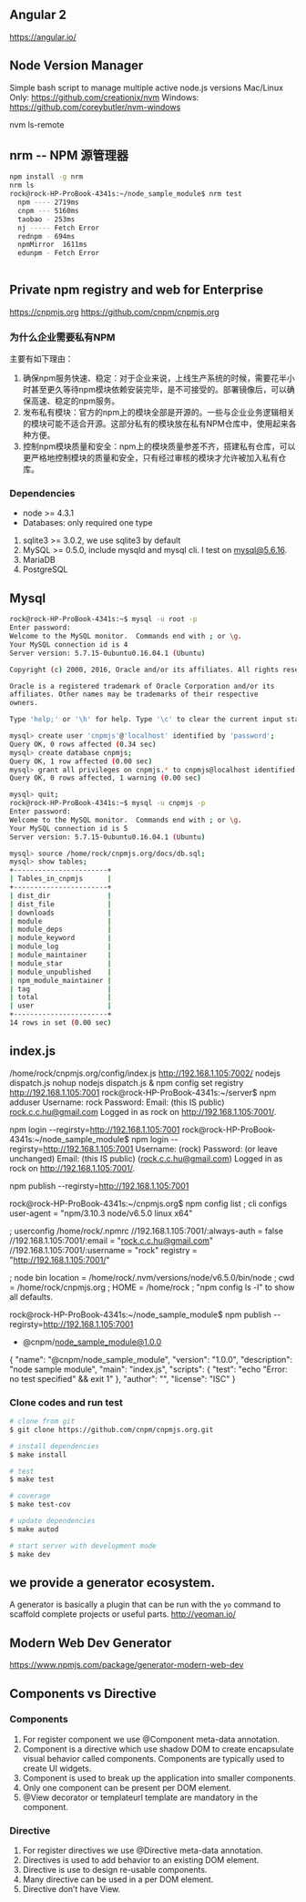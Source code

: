 ## Angular 2
https://angular.io/

## Node Version Manager
Simple bash script to manage multiple active node.js versions
Mac/Linux Only:	https://github.com/creationix/nvm
Windows:		https://github.com/coreybutler/nvm-windows

nvm ls-remote

## nrm  -- NPM 源管理器
```bash
npm install -g nrm
nrm ls                  
rock@rock-HP-ProBook-4341s:~/node_sample_module$ nrm test
  npm ---- 2719ms
  cnpm --- 5160ms
  taobao - 253ms
  nj ----- Fetch Error
  rednpm - 694ms
  npmMirror  1611ms
  edunpm - Fetch Error
                                                                                            
```

## Private npm registry and web for Enterprise 
https://cnpmjs.org
https://github.com/cnpm/cnpmjs.org

### 为什么企业需要私有NPM
主要有如下理由：
1. 确保npm服务快速、稳定：对于企业来说，上线生产系统的时候，需要花半小时甚至更久等待npm模块依赖安装完毕，是不可接受的。部署镜像后，可以确保高速、稳定的npm服务。
2. 发布私有模块：官方的npm上的模块全部是开源的。一些与企业业务逻辑相关的模块可能不适合开源。这部分私有的模块放在私有NPM仓库中，使用起来各种方便。
3. 控制npm模块质量和安全：npm上的模块质量参差不齐，搭建私有仓库，可以更严格地控制模块的质量和安全，只有经过审核的模块才允许被加入私有仓库。

### Dependencies
* node >= 4.3.1
* Databases: only required one type
1. sqlite3 >= 3.0.2, we use sqlite3 by default
2. MySQL >= 0.5.0, include mysqld and mysql cli. I test on mysql@5.6.16.
3. MariaDB
4. PostgreSQL

## Mysql
```bash
rock@rock-HP-ProBook-4341s:~$ mysql -u root -p 
Enter password: 
Welcome to the MySQL monitor.  Commands end with ; or \g.
Your MySQL connection id is 4
Server version: 5.7.15-0ubuntu0.16.04.1 (Ubuntu)

Copyright (c) 2000, 2016, Oracle and/or its affiliates. All rights reserved.

Oracle is a registered trademark of Oracle Corporation and/or its
affiliates. Other names may be trademarks of their respective
owners.

Type 'help;' or '\h' for help. Type '\c' to clear the current input statement.

mysql> create user 'cnpmjs'@'localhost' identified by 'password';
Query OK, 0 rows affected (0.34 sec)
mysql> create database cnpmjs;
Query OK, 1 row affected (0.00 sec)
mysql> grant all privileges on cnpmjs.* to cnpmjs@localhost identified  by 'password';
Query OK, 0 rows affected, 1 warning (0.00 sec)

mysql> quit;
rock@rock-HP-ProBook-4341s:~$ mysql -u cnpmjs -p 
Enter password: 
Welcome to the MySQL monitor.  Commands end with ; or \g.
Your MySQL connection id is 5
Server version: 5.7.15-0ubuntu0.16.04.1 (Ubuntu)

mysql> source /home/rock/cnpmjs.org/docs/db.sql;
mysql> show tables;
+-----------------------+
| Tables_in_cnpmjs      |
+-----------------------+
| dist_dir              |
| dist_file             |
| downloads             |
| module                |
| module_deps           |
| module_keyword        |
| module_log            |
| module_maintainer     |
| module_star           |
| module_unpublished    |
| npm_module_maintainer |
| tag                   |
| total                 |
| user                  |
+-----------------------+
14 rows in set (0.00 sec)

```

## index.js
/home/rock/cnpmjs.org/config/index.js
http://192.168.1.105:7002/
nodejs dispatch.js
nohup nodejs dispatch.js &
npm config set registry http://192.168.1.105:7001
rock@rock-HP-ProBook-4341s:~/server$ npm adduser
Username: rock
Password: 
Email: (this IS public) rock.c.c.hu@gmail.com
Logged in as rock on http://192.168.1.105:7001/.

npm login --regirsty=http://192.168.1.105:7001
rock@rock-HP-ProBook-4341s:~/node_sample_module$ npm login --regirsty=http://192.168.1.105:7001
Username: (rock) 
Password: (or leave unchanged) 
Email: (this IS public) (rock.c.c.hu@gmail.com) 
Logged in as rock on http://192.168.1.105:7001/.

npm publish --regirsty=http://192.168.1.105:7001

rock@rock-HP-ProBook-4341s:~/cnpmjs.org$ npm config list
; cli configs
user-agent = "npm/3.10.3 node/v6.5.0 linux x64"

; userconfig /home/rock/.npmrc
//192.168.1.105:7001/:always-auth = false
//192.168.1.105:7001/:email = "rock.c.c.hu@gmail.com"
//192.168.1.105:7001/:username = "rock"
registry = "http://192.168.1.105:7001/"

; node bin location = /home/rock/.nvm/versions/node/v6.5.0/bin/node
; cwd = /home/rock/cnpmjs.org
; HOME = /home/rock
; "npm config ls -l" to show all defaults.

rock@rock-HP-ProBook-4341s:~/node_sample_module$ npm publish --regirsty=http://192.168.1.105:7001
+ @cnpm/node_sample_module@1.0.0

{
  "name": "@cnpm/node_sample_module",
  "version": "1.0.0",
  "description": "node sample module",
  "main": "index.js",
  "scripts": {
    "test": "echo \"Error: no test specified\" && exit 1"
  },
  "author": "",
  "license": "ISC"
}


### Clone codes and run test
```bash
# clone from git
$ git clone https://github.com/cnpm/cnpmjs.org.git

# install dependencies
$ make install

# test
$ make test

# coverage
$ make test-cov

# update dependencies
$ make autod

# start server with development mode
$ make dev
```
## we provide a generator ecosystem. 
A generator is basically a plugin that can be run with the `yo` command to scaffold complete projects or useful parts.
http://yeoman.io/

## Modern Web Dev Generator
https://www.npmjs.com/package/generator-modern-web-dev

## Components vs Directive
### Components
1. For register component we use @Component meta-data annotation.
2. Component is a directive which use shadow DOM to create encapsulate visual behavior called components. Components are typically used to create UI widgets.
3. Component is used to break up the application into smaller components.
4. Only one component can be present per DOM element.
5. @View decorator or templateurl template are mandatory in the component.

### Directive
1. For register directives we use @Directive meta-data annotation.
2. Directives is used to add behavior to an existing DOM element.
3. Directive is use to design re-usable components.
4. Many directive can be used in a per DOM element.
5. Directive don’t have View.